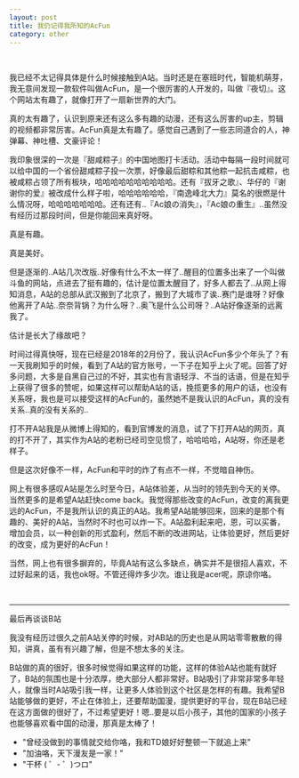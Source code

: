 ```yaml
---
layout: post
title: 我仍记得我所知的AcFun
category: other
---
```


<br>

我已经不太记得具体是什么时候接触到A站。当时还是在塞班时代，智能机萌芽，我无意间发现一款软件叫做AcFun，是一个很厉害的人开发的，叫做『夜切』。这个网站太有趣了，就像打开了一扇新世界的大门。

真的太有趣了，认识到原来还有这么多有趣的动漫，还有这么厉害的up主，剪辑的视频都非常厉害。AcFun真是太有趣了。感觉自己遇到了一些志同道合的人，神弹幕、神吐槽、文豪评论！

我印象很深的一次是『甜咸粽子』的中国地图打卡活动。活动中每隔一段时间就可以给中国的一个省份甜咸粽子投一次票，好像最后甜粽和其他粽一起抗击咸粽，也被咸粽占领了所有板块，哈哈哈哈哈哈哈哈哈哈。还有『拔牙之歌』、华仔的『谢谢你的爱』被改成什么样子啦，哈哈哈哈哈哈，『南逸峰北大力』莫名的很燃是什么情况呀，哈哈哈哈哈哈哈。还有还有..『Ac娘の消失』，『Ac娘の重生』..虽然没有经历过那段时间，但是你能回来真好呀。

真是有趣。

真是美好。

但是逐渐的..A站几次改版..好像有什么不太一样了..醒目的位置多出来了一个叫做斗鱼的网站，点进去了挺有趣的，估计是位置太醒目了，好多人都去了..从网上得知消息，A站的总部从武汉搬到了北京了，搬到了大城市了诶..赛门是谁呀？好像他离开了A站..奈奈背锅？为什么呀？..奥飞是什么公司呀？..A站好像逐渐的远离我了。

估计是长大了缘故吧？

时间过得真快呀，现在已经是2018年的2月份了，我认识AcFun多少个年头了？有一天我刷知乎的时候，看到了A站的官方账号，一下子在知乎上火了呢。回答了好多问题，大多是自黑自己过的不好，其实也有言语轻浮、不当的话语，但是在知乎上获得了很多的赞呢，如果这样可以帮助A站的话，挽揽更多的用户的话，也没有关系呀，我也是可以接受这样的AcFun的，虽然她不是我认识的AcFun，真的没有关系..真的没有关系的..

打不开A站我是从微博上得知的，看到官博发的消息，试了下打开A站的网页，真的打不开了，其实作为A站的老粉已经司空见惯了，哈哈哈哈，A站呀，你还是老样子。

但是这次好像不一样，AcFun和平时的炸了有点不一样，不觉暗自神伤。

网上有很多感叹A站是怎么时至今日，A站体验差，从当时的领先到今天的关停。当然更多的是希望A站赶快come back。我觉得那些改变的AcFun，改变的离我更远的AcFun，不是我所认识的真正的A站。我希望A站能够回来，回来的是那个有趣的、美好的A站，当然时不时也可以炸一下。A站盈利起来吧，恩，可以买番，增加会员，以一种创新的形式盈利，然后不断的改进网站，让体验更好，然后更好的改变，成为更好的AcFun！

当然，网上也有很多摒弃的，毕竟A站有这么多缺点，确实并不是很招人喜欢，不过好起来的话，我也ok呀。不管还得炸多少次。谁让我是acer呢，原谅你咯。

<br>

----

最后再谈谈B站

我没有经历过很久之前A站关停的时候，对AB站的历史也是从网站零零散散的得知，讲真，虽有有兴趣了解，但是不想太多的关注。

B站做的真的很好，很多时候觉得如果这样的功能，这样的体验A站也能有就好了，B站的氛围也是十分浓厚，绝大部分人都非常好。B站吸引了非常非常多年轻人，就像当时A站吸引我一样，让更多人体验到这个社区是怎样的有趣。我希望B站能够做的更好，不止在体验上，还要帮助国漫，提供更好的平台，现在B站已经在这方面做的很好了，不过希望更好！嗯..要是以后小孩子，其他的国家的小孩子也能够喜欢看中国的动漫，那真是太棒了！

- "曾经没做到的事情就交给你咯，我和TD娘好好整顿一下就追上来"
- "加油咯，天下漫友是一家！"
- "干杯 ( ゜- ゜)つロ"

<br>